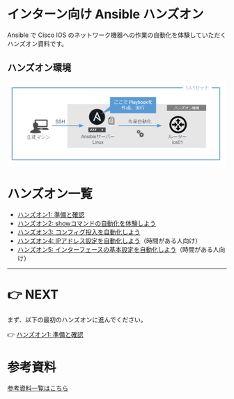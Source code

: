 # インターン向け Ansible ハンズオン

Ansible で Cisco IOS のネットワーク機器への作業の自動化を体験していただくハンズオン資料です。

## ハンズオン環境

![ハンズオン環境](./docs/images/environment.png)

# ハンズオン一覧

- [ハンズオン1: 準備と確認](./docs/handson1.md)
- [ハンズオン2: showコマンドの自動化を体験しよう](./docs/handson2.md)
- [ハンズオン3: コンフィグ投入を自動化しよう](./docs/handson3.md)
- [ハンズオン4: IPアドレス設定を自動化しよう](./docs/handson4.md)（時間がある人向け）
- [ハンズオン5: インターフェースの基本設定を自動化しよう](./docs/handson5.md)（時間がある人向け）

---

# 👉 NEXT

まず、以下の最初のハンズオンに進んでください。

👉 [ハンズオン1: 準備と確認](./docs/handson1.md)

# 参考資料

[参考資料一覧はこちら](./docs/seealso.md)
